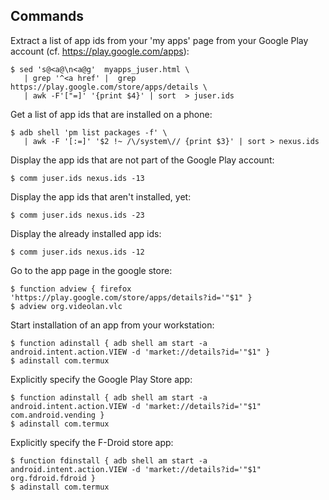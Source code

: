 
## Commands

Extract a list of app ids from your 'my apps' page from your
Google Play account (cf. https://play.google.com/apps):

    $ sed 's@<a@\n<a@g'  myapps_juser.html \
       | grep '^<a href' |  grep https://play.google.com/store/apps/details \
       | awk -F'["=]' '{print $4}' | sort  > juser.ids

Get a list of app ids that are installed on a phone:

    $ adb shell 'pm list packages -f' \
       | awk -F '[:=]' '$2 !~ /\/system\// {print $3}' | sort > nexus.ids

Display the app ids that are not part of the Google Play account:

    $ comm juser.ids nexus.ids -13

Display the app ids that aren't installed, yet:

    $ comm juser.ids nexus.ids -23

Display the already installed app ids:

    $ comm juser.ids nexus.ids -12

Go to the app page in the google store:

    $ function adview { firefox 'https://play.google.com/store/apps/details?id='"$1" }
    $ adview org.videolan.vlc

Start installation of an app from your workstation:

    $ function adinstall { adb shell am start -a android.intent.action.VIEW -d 'market://details?id='"$1" }
    $ adinstall com.termux

Explicitly specify the Google Play Store app:

    $ function adinstall { adb shell am start -a android.intent.action.VIEW -d 'market://details?id='"$1" com.android.vending }
    $ adinstall com.termux

Explicitly specify the F-Droid store app:

    $ function fdinstall { adb shell am start -a android.intent.action.VIEW -d 'market://details?id='"$1" org.fdroid.fdroid }
    $ adinstall com.termux



